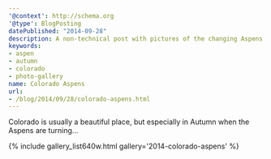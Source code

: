 ```yaml
---
'@context': http://schema.org
'@type': BlogPosting
datePublished: "2014-09-28"
description: A non-technical post with pictures of the changing Aspens in Colorado.
keywords:
- aspen
- autumn
- colorado
- photo-gallery
name: Colorado Aspens
url:
- /blog/2014/09/28/colorado-aspens.html
---
```


Colorado is usually a beautiful place, but especially in Autumn when the Aspens are turning&hellip;

{% include gallery_list640w.html gallery='2014-colorado-aspens' %}
